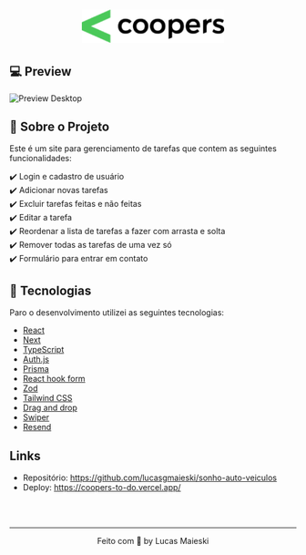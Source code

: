 <h1 align="center">
<img src="public/logo-coopers.png" width="250px;" alt="Logo"/>
</h1>


## 💻 Preview
<div style="display: flex; gap: 10px">
    <img src="public/preview-coopers.gif" width="100%" alt="Preview Desktop">
</div>



## 🚀 Sobre o Projeto

Este é um site para gerenciamento de tarefas que contem as seguintes funcionalidades:

✔️ Login e cadastro de usuário <br />
✔️ Adicionar novas tarefas <br />
✔️ Excluir tarefas feitas e não feitas <br />
✔️ Editar a tarefa <br />
✔️ Reordenar a lista de tarefas a fazer com arrasta e solta <br />
✔️ Remover todas as tarefas de uma vez só <br />
✔️ Formulário para entrar em contato <br />

## 🚀 Tecnologias

Paro o desenvolvimento utilizei as seguintes tecnologias:
- [React](https://reactjs.org/)
- [Next](https://nextjs.org/)
- [TypeScript](https://www.typescriptlang.org/)
- [Auth.js](https://authjs.dev/)
- [Prisma](https://www.prisma.io/)
- [React hook form](https://react-hook-form.com/)
- [Zod](https://zod.dev/)
- [Tailwind CSS](https://tailwindcss.com/)
- [Drag and drop](https://dnd.hellopangea.com/?path=/docs/welcome--docs)
- [Swiper](https://swiperjs.com/)
- [Resend](https://resend.com/)

## Links
* Repositório: https://github.com/lucasgmaieski/sonho-auto-veiculos
* Deploy: https://coopers-to-do.vercel.app/
<br />
<br />
<hr>
<p align="center">Feito com 💜 by Lucas Maieski<p>